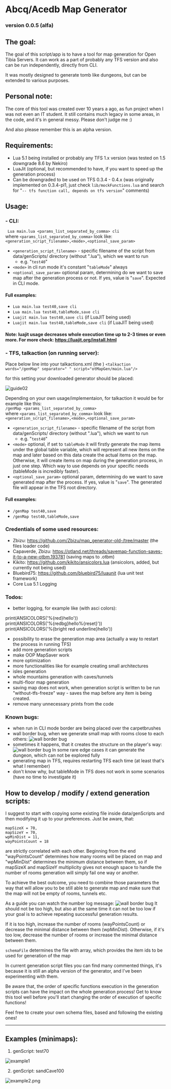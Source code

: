 # Abcq/Acedb Map Generator
### version 0.0.5 (alfa)

## The goal:
The goal of this script/app is to have a tool for map generation for Open Tibia Servers.
It can work as a part of probably any TFS version and also can be run
independently, directly from CLI.

It was mostly designed to generate tomb like dungeons, but can be extended to various purposes.

## Personal note:
The core of this tool was created over 10 years a ago, as fun project when I was not
even an IT student. It still contains much legacy in some areas, in the code, and it's in general messy. Please don't judge me :)

And also please remember this is an alpha version.

## Requirements:

- Lua 5.1 being installed or probably any TFS 1.x version (was tested on 1.5 downgrade 8.6 by Nekiro)
- LuaJit (optional, but recommended to have, if you want to speed up the generation process)
- Can be downgraded to be used on TFS 0.3.4 - 0.4.x (was originally implemented on 0.3.4-pl1, just check ```lib/mockFunctions.lua``` and search for "```-- tfs function call, depends on tfs version```" comments)

## Usage:
### - CLI:
``` Lua main.lua <params_list_separated_by_comma> cli```\
where ```<params_list_separated_by_comma>``` look like:\
```<generation_script_filename>,<mode>,<optional_save_param>```
- ```<generation_script_filename>``` - specific filename of the script from data/genScripts/
    directory (without ".lua"), which we want to run
  - e.g. "```test40```"
- ```<mode>``` in cli run mode it's constant "```tableMode```" always
- ```<optional_save_param>``` optional param, determining do we want to save map
    after the generation process or not. If yes, value is "```save```". Expected in CLI mode.
#### Full examples:
- ```Lua main.lua test40,save cli```
- ```Lua main.lua test40,tableMode,save cli```
- ```Luajit main.lua test40,save cli``` (if LuaJIT being used)
- ```Luajit main.lua test40,tableMode,save cli``` (if LuaJIT being used)

#### Note: luajit usage decreases whole execution time up to 2-3 times or even more. For more check: https://luajit.org/install.html

### - TFS, talkaction (on running server):
Place below line into your talkactions.xml (the )
```<talkaction words="/genMap" separator=" " script="otMapGen/main.lua"/>```

for this setting your downloaded generator should be placed:

![guide02](images/guide02.png)

Depending on your own usage/implementaion, for talkaction it would be for example like this:\
```/genMap <params_list_separated_by_comma>```\
where ```<params_list_separated_by_comma>``` look like:\
```<generation_script_filename>,<mode>,<optional_save_param>```
- ```<generation_script_filename>``` - specific filename of the script from data/genScripts/
  directory (without ".lua"), which we want to run
    - e.g. "```test40```"
- ```<mode>``` optional, if set to ```tableMode``` it will firstly generate the map items
under the global table variable, which will represent all new items on the map and later based on this data
create the actual items on the map.
Otherwise, it will create items on map during the generation process, in just one step.
Which way to use depends on your specific needs (tableMode is incredibly faster).
- ```<optional_save_param>``` optional param, determining do we want to save generated map
  after the process. If yes, value is "```save```". The generated file will appear in the TFS root directory.
#### Full examples:
- ```/genMap test40,save```
- ```/genMap test40,tableMode,save```

### Credentials of some used resources:
- Zbizu: https://github.com/Zbizu/map_generator-old-/tree/master (the files loader code)
- Capaverde, Zbizu: https://otland.net/threads/savemap-function-saves-it-to-a-new-otbm.193781 (saving maps to .otbm)
- Kikito: https://github.com/kikito/ansicolors.lua (ansicolors, added, but currently not being used)
- Bluebird75: https://github.com/bluebird75/luaunit (lua unit test framework)
- Core Lua 5.1 Logging

### Todos:
- better logging, for example like (with asci colors):

print(ANSICOLORS('%{red}hello'))\
print(ANSICOLORS('%{redbg}hello%{reset}'))\
print(ANSICOLORS('%{bright red underline}hello'))

- possibility to erase the generation map area (actually a way to restart the process in running TFS)
- add more generation scripts
- make OOP MapSaver work
- more optimization
- more functionalities like for example creating small architectures
- isles generation
- whole mountains generation with caves/tunnels
- multi-floor map generation
- saving map does not work, when generation script is written
to be run "without-tfs-freeze" way - saves the map before any item is being created.
- remove many unnecessary prints from the code

### Known bugs:
- when run in CLI mode border are being placed over the carpetbrushes
- wall border bug, when we generate small map with rooms close to each others:
![wall border bug](images/wallBug01.png)
- sometimes it happens, that it creates the structure on the player's way:
![wall border bug](images/structureOnTheWay01.png)
In some rare edge cases it can generate the dungeon, which can not be explored fully
- generating map in TFS, requires restarting TFS each time (at least that's what I remember)
- don't know why, but tableMode in TFS does not work in some scenarios (have no time to investigate it)

## How to develop / modify / extend generation scripts:
I suggest to start with copying some existing file inside data/genScripts and then modifying it up to your preferences.
Just be aware, that:
```
mapSizeX = 70,
mapSizeY = 70,
wpMinDist = 11,
wayPointsCount = 18
```
are strictly correlated with each other.
Beginning from the end "wayPointsCount" determines how many rooms will be placed on map and
"wpMinDist" determines the minimum distance between them, so if mapSizeX and mapSizeY multiplicity gives
not enough space to handle the number of rooms generation will simply fail one way or another.

To achieve the best outcome, you need to combine those parameters the way that will allow you to be still able to
generate map and make sure that the map will not be empty of rooms, tunnels etc.

As a guide you can watch the number log message:
![wall border bug](images/guide01.png)
It should not be too high, but also at the same time it can not be too low if your goal is to achieve
repeating successful generation results.

If it is too high, increase the number of rooms (wayPointsCount) or decrease the minimal distance between them (wpMinDist).
Otherwise, if it's too low, decrease the number of rooms or increase the minimal distance between them.

``schemaFile`` determines the file with array, which provides the item ids to be used for generation of the map

In current generation script files you can find many commented things, it's because it is still an alpha version
of the generator, and I've been experimenting with them.

Be aware that, the order of specific functions execution in the generation scripts can have the impact
on the whole generation process! Get to know this tool well before you'll start changing the order of execution of specific functions!

Feel free to create your own schema files, based and following the existing ones!

-----------------------

## Examples (minimaps):
1. genScript: test70

![example1](images/examples/exampleTest70_01.png)

2. genScript: sandCave100

![example2.png](images/examples/exampleSandCave100_01.png)
